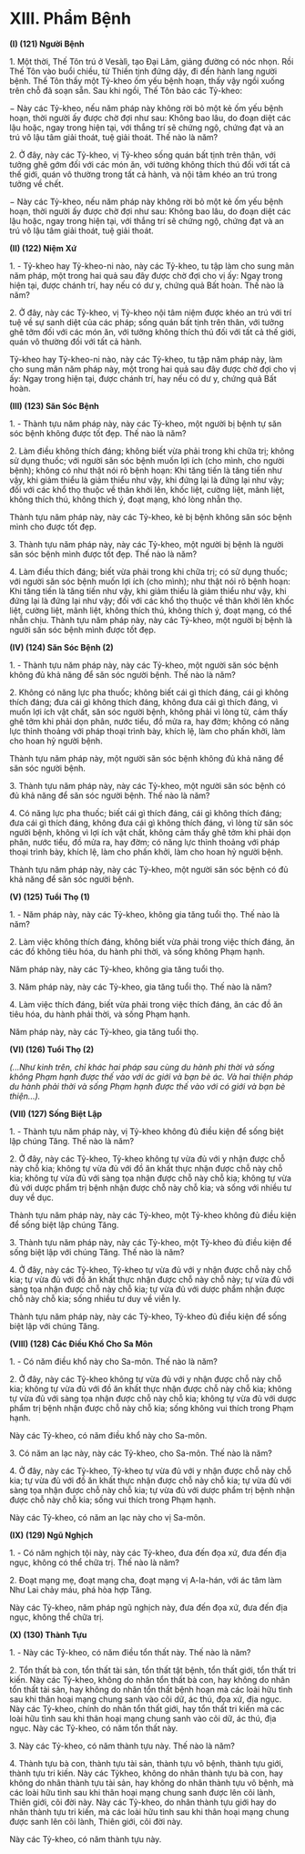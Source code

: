 # XIII. Phẩm Bệnh

**(I) (121) Người Bệnh**
<!--pg-->
1\. Một thời, Thế Tôn trú ở Vesàlì, tạo Ðại Lâm, giảng đường có nóc nhọn. Rồi Thế Tôn vào buổi chiều,
từ Thiền tịnh đứng dậy, đi đến hành lang người bệnh. Thế Tôn thấy một Tỷ-kheo ốm yếu bệnh hoạn,
thấy vậy ngồi xuống trên chỗ đã soạn sẵn. Sau khi ngồi, Thế Tôn bảo các Tỷ-kheo:

− Này các Tỷ-kheo, nếu năm pháp này không rời bỏ một kẻ ốm yếu bệnh hoạn, thời người ấy được chờ
đợi như sau: Không bao lâu, do đoạn diệt các lậu hoặc, ngay trong hiện tại, với thắng trí sẽ chứng ngộ,
chứng đạt và an trú vô lậu tâm giải thoát, tuệ giải thoát. Thế nào là năm?

<!--pg-->
2\. Ở đây, này các Tỷ-kheo, vị Tỷ-kheo sống quán bất tịnh trên thân, với tưởng ghê gớm đối với các món
ăn, với tưởng không thích thú đối với tất cả thế giới, quán vô thường trong tất cả hành, và nội tâm khéo
an trú trong tưởng về chết.

− Này các Tỷ-kheo, nếu năm pháp này không rời bỏ một kẻ ốm yếu bệnh hoạn, thời người ấy được chờ
đợi như sau: Không bao lâu, do đoạn diệt các lậu hoặc, ngay trong hiện tại, với thắng trí sẽ chứng ngộ,
chứng đạt và an trú vô lậu tâm giải thoát, tuệ giải thoát.

**(II) (122) Niệm Xứ**

<!--pg-->
1\. - Tỷ-kheo hay Tỷ-kheo-ni nào, này các Tỷ-kheo, tu tập làm cho sung mãn năm pháp, một trong hai
quả sau đây được chờ đợi cho vị ấy: Ngay trong hiện tại, được chánh trí, hay nếu có dư y, chứng quả Bất
hoàn. Thế nào là năm?

<!--pg-->
2\. Ở đây, này các Tỷ-kheo, vị Tỷ-kheo nội tâm niệm được khéo an trú với trí tuệ về sự sanh diệt của các
pháp; sống quán bất tịnh trên thân, với tưởng ghê tởm đối với các món ăn, với tưởng không thích thú đối
với tất cả thế giới, quán vô thường đối với tất cả hành.

Tỷ-kheo hay Tỷ-kheo-ni nào, này các Tỷ-kheo, tu tập năm pháp này, làm cho sung mãn năm pháp này,
một trong hai quả sau đây được chờ đợi cho vị ấy: Ngay trong hiện tại, được chánh trí, hay nếu có dư y,
chứng quả Bất hoàn.

**(III) (123) Săn Sóc Bệnh**

<!--pg-->
1\. - Thành tựu năm pháp này, này các Tỷ-kheo, một người bị bệnh tự săn sóc bệnh không được tốt đẹp.
Thế nào là năm?

<!--pg-->
2\. Làm điều không thích đáng; không biết vừa phải trong khi chữa trị; không sử dụng thuốc; với người
săn sóc bệnh muốn lợi ích (cho mình, cho người bệnh); không có như thật nói rõ bệnh hoạn: Khi tăng
tiến là tăng tiến như vậy, khi giảm thiểu là giảm thiểu như vậy, khi đứng lại là đứng lại như vậy; đối với
các khổ thọ thuộc về thân khởi lên, khốc liệt, cường liệt, mãnh liệt, không thích thú, không thích ý, đoạt
mạng, khó lòng nhẫn thọ.

Thành tựu năm pháp này, này các Tỷ-kheo, kẻ bị bệnh không săn sóc bệnh mình cho được tốt đẹp.

<!--pg-->
3\. Thành tựu năm pháp này, này các Tỷ-kheo, một người bị bệnh là người săn sóc bệnh mình được tốt
đẹp. Thế nào là năm?

<!--pg-->
4\. Làm điều thích đáng; biết vừa phải trong khi chữa trị; có sử dụng thuốc; với người săn sóc bệnh muốn
lợi ích (cho mình); như thật nói rõ bệnh hoạn: Khi tăng tiến là tăng tiến như vậy, khi giảm thiểu là giảm
thiểu như vậy, khi đứng lại là đứng lại như vậy; đối với các khổ thọ thuộc về thân khởi lên khốc liệt,
cường liệt, mãnh liệt, không thích thú, không thích ý, đoạt mạng, có thể nhẫn chịu.
Thành tựu năm pháp này, này các Tỷ-kheo, một người bị bệnh là người săn sóc bệnh mình được tốt đẹp.

**(IV) (124) Săn Sóc Bệnh (2)**

<!--pg-->
1\. - Thành tựu năm pháp này, này các Tỷ-kheo, một người săn sóc bệnh không đủ khả năng để săn sóc
người bệnh. Thế nào là năm?

<!--pg-->
2\. Không có năng lực pha thuốc; không biết cái gì thích đáng, cái gì không thích đáng; đưa cái gì không
thích đáng, không đưa cái gì thích đáng, vì muốn lợi ích vật chất, săn sóc người bệnh, không phải vì
lòng từ, cảm thấy ghê tởm khi phải dọn phân, nước tiểu, đồ mửa ra, hay đờm; không có năng lực thỉnh
thoảng với pháp thoại trình bày, khích lệ, làm cho phấn khởi, làm cho hoan hỷ người bệnh.

Thành tựu năm pháp này, một người săn sóc bệnh không đủ khả năng để săn sóc người bệnh.

<!--pg-->
3\. Thành tựu năm pháp này, này các Tỷ-kheo, một người săn sóc bệnh có đủ khả năng để săn sóc người
bệnh. Thế nào là năm?

<!--pg-->
4\. Có năng lực pha thuốc; biết cái gì thích đáng, cái gì không thích đáng; đưa cái gì thích đáng, không
đưa cái gì không thích đáng, vì lòng từ săn sóc người bệnh, không vì lợi ích vật chất, không cảm thấy
ghê tởm khi phải dọn phân, nước tiểu, đồ mửa ra, hay đờm; có năng lực thỉnh thoảng với pháp thoại
trình bày, khích lệ, làm cho phấn khởi, làm cho hoan hỷ người bệnh.

Thành tựu năm pháp này, này các Tỷ-kheo, một người săn sóc bệnh có đủ khả năng để săn sóc người
bệnh.

**(V) (125) Tuổi Thọ (1)**

<!--pg-->
1\. - Năm pháp này, này các Tỷ-kheo, không gia tăng tuổi thọ. Thế nào là năm?

<!--pg-->
2\. Làm việc không thích đáng, không biết vừa phải trong việc thích đáng, ăn các đồ không tiêu hóa, du
hành phi thời, và sống không Phạm hạnh.

Năm pháp này, này các Tỷ-kheo, không gia tăng tuổi thọ.

<!--pg-->
3\. Năm pháp này, này các Tỷ-kheo, gia tăng tuổi thọ. Thế nào là năm?

<!--pg-->
4\. Làm việc thích đáng, biết vừa phải trong việc thích đáng, ăn các đồ ăn tiêu hóa, du hành phải thời, và
sống Phạm hạnh.

Năm pháp này, này các Tỷ-kheo, gia tăng tuổi thọ.

**(VI) (126) Tuổi Thọ (2)**

_(...Như kinh trên, chỉ khác hai pháp sau cùng du hành phi thời và sống không Phạm hạnh được thế vào_
_với ác giới và bạn bè ác. Và hai thiện pháp du hành phải thời và sống Phạm hạnh được thế vào với có_
_giới và bạn bè thiện...)._

**(VII) (127) Sống Biệt Lập**

<!--pg-->
1\. - Thành tựu năm pháp này, vị Tỷ-kheo không đủ điều kiện để sống biệt lập chúng Tăng. Thế nào là
năm?

<!--pg-->
2\. Ở đây, này các Tỷ-kheo, Tỷ-kheo không tự vừa đủ với y nhận được chỗ này chỗ kia; không tự vừa đủ
với đồ ăn khất thực nhận được chỗ này chỗ kia; không tự vừa đủ với sàng tọa nhận được chỗ này chỗ
kia; không tự vừa đủ với dược phẩm trị bệnh nhận được chỗ này chỗ kia; và sống với nhiều tư duy về
dục.

Thành tựu năm pháp này, này các Tỷ-kheo, một Tỷ-kheo không đủ điều kiện để sống biệt lập chúng
Tăng.

<!--pg-->
3\. Thành tựu năm pháp này, này các Tỷ-kheo, một Tỷ-kheo đủ điều kiện để sống biệt lập với chúng
Tăng. Thế nào là năm?

<!--pg-->
4\. Ở đây, này các Tỷ-kheo, Tỷ-kheo tự vừa đủ với y nhận được chỗ này chỗ kia; tự vừa đủ với đồ ăn
khất thực nhận được chỗ này chỗ này; tự vừa đủ với sàng tọa nhận được chỗ này chỗ kia; tự vừa đủ với
dược phẩm nhận được chỗ này chỗ kia; sống nhiều tư duy về viễn ly.

Thành tựu năm pháp này, này các Tỷ-kheo, Tỷ-kheo đủ điều kiện để sống biệt lập với chúng Tăng.

**(VIII) (128) Các Ðiều Khổ Cho Sa Môn**

<!--pg-->
1\. - Có năm điều khổ này cho Sa-môn. Thế nào là năm?

<!--pg-->
2\. Ở đây, này các Tỷ-kheo không tự vừa đủ với y nhận được chỗ này chỗ kia; không tự vừa đủ với đồ ăn
khất thực nhận được chỗ này chỗ kia; không tự vừa đủ với sàng tọa nhận được chỗ này chỗ kia; không
tự vừa đủ với dược phẩm trị bệnh nhận được chỗ này chỗ kia; sống không vui thích trong Phạm hạnh.

Này các Tỷ-kheo, có năm điều khổ này cho Sa-môn.

<!--pg-->
3\. Có năm an lạc này, này các Tỷ-kheo, cho Sa-môn. Thế nào là năm?

<!--pg-->
4\. Ở đây, này các Tỷ-kheo, Tỷ-kheo tự vừa đủ với y nhận được chỗ này chỗ kia; tự vừa đủ với đồ ăn
khất thực nhận được chỗ này chỗ kia; tự vừa đủ với sàng tọa nhận được chỗ này chỗ kia; tự vừa đủ với
dược phẩm trị bệnh nhận được chỗ này chỗ kia; sống vui thích trong Phạm hạnh.

Này các Tỷ-kheo, có năm an lạc này cho vị Sa-môn.

**(IX) (129) Ngũ Nghịch**

<!--pg-->
1\. - Có năm nghịch tội này, này các Tỷ-kheo, đưa đến đọa xứ, đưa đến địa ngục, không có thể chữa trị.
Thế nào là năm?

<!--pg-->
2\. Ðoạt mạng mẹ, đoạt mạng cha, đoạt mạng vị A-la-hán, với ác tâm làm Như Lai chảy máu, phá hòa
hợp Tăng.

Này các Tỷ-kheo, năm pháp ngũ nghịch này, đưa đến đọa xứ, đưa đến địa ngục, không thể chữa trị.

**(X) (130) Thành Tựu**

<!--pg-->
1\. - Này các Tỷ-kheo, có năm điều tổn thất này. Thế nào là năm?
<!--pg-->
2\. Tổn thất bà con, tổn thất tài sản, tổn thất tật bệnh, tổn thất giới, tổn thất tri kiến. Này các Tỷ-kheo,
không do nhân tổn thất bà con, hay không do nhân tổn thất tài sản, hay không do nhân tổn thất bệnh
hoạn mà các loài hữu tình sau khi thân hoại mạng chung sanh vào cõi dữ, ác thú, đọa xứ, địa ngục. Này
các Tỷ-kheo, chính do nhân tổn thất giới, hay tổn thất tri kiến mà các loài hữu tình sau khi thân hoại
mạng chung sanh vào cõi dữ, ác thú, địa ngục. Này các Tỷ-kheo, có năm tổn thất này.

<!--pg-->
3\. Này các Tỷ-kheo, có năm thành tựu này. Thế nào là năm?

<!--pg-->
4\. Thành tựu bà con, thành tựu tài sản, thành tựu vô bệnh, thành tựu giới, thành tựu tri kiến. Này các Tỷkheo, không do nhân thành tựu bà con, hay không do nhân thành tựu tài sản, hay không do nhân thành
tựu vô bệnh, mà các loài hữu tình sau khi thân hoại mạng chung sanh được lên cõi lành, Thiên giới, cõi
đời này. Này các Tỷ-kheo, do nhân thành tựu giới hay do nhân thành tựu tri kiến, mà các loài hữu tình
sau khi thân hoại mạng chung được sanh lên cõi lành, Thiên giới, cõi đời này.

Này các Tỷ-kheo, có năm thành tựu này.

